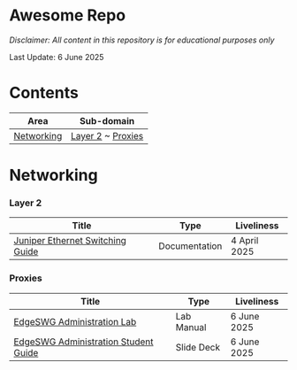 # Awesome Repo
_Disclaimer: All content in this repository is for educational purposes only_

Last Update: 6 June 2025

# Contents
| Area | Sub-domain |
| --- | --- |
| [Networking](#networking) | [Layer 2](#layer-2) ~ [Proxies](#proxies)|


# Networking

### Layer 2
| Title | Type | Liveliness |
| --- | --- | --- |
| [Juniper Ethernet Switching Guide](./Juniper/Juniper%20Ethernet%20Switching%20Guide.pdf) | Documentation | 4 April 2025 |

### Proxies
| Title | Type | Liveliness |
| --- | --- | --- |
| [EdgeSWG Administration Lab](./Symantec/EdgeSWG%20Administration%20Lab%20Manual.pdf) | Lab Manual | 6 June 2025 |
| [EdgeSWG Administration Student Guide](./Symantec/EdgeSWG%20Administration%20Student%20Guide.pdf) | Slide Deck | 6 June 2025 |